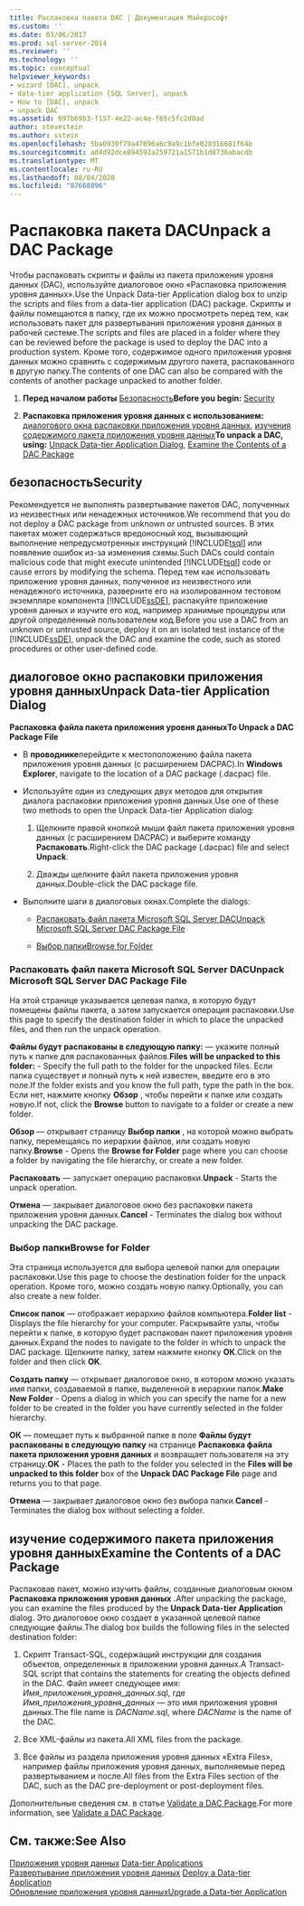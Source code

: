 ```yaml
---
title: Распаковка пакета DAC | Документация Майкрософт
ms.custom: ''
ms.date: 03/06/2017
ms.prod: sql-server-2014
ms.reviewer: ''
ms.technology: ''
ms.topic: conceptual
helpviewer_keywords:
- wizard [DAC], unpack
- data-tier application [SQL Server], unpack
- How to [DAC], unpack
- unpack DAC
ms.assetid: 697b69b3-f157-4e22-ac4e-f65c5fc2d0ad
author: stevestein
ms.author: sstein
ms.openlocfilehash: 5ba0930f79a47696a6c9a9c1bfe028316601f64b
ms.sourcegitcommit: ad4d92dce894592a259721a1571b1d8736abacdb
ms.translationtype: MT
ms.contentlocale: ru-RU
ms.lasthandoff: 08/04/2020
ms.locfileid: "87668896"
---
```

# <a name="unpack-a-dac-package"></a><span data-ttu-id="3584a-102">Распаковка пакета DAC</span><span class="sxs-lookup"><span data-stu-id="3584a-102">Unpack a DAC Package</span></span>
  <span data-ttu-id="3584a-103">Чтобы распаковать скрипты и файлы из пакета приложения уровня данных (DAC), используйте диалоговое окно «Распаковка приложения уровня данных».</span><span class="sxs-lookup"><span data-stu-id="3584a-103">Use the Unpack Data-tier Application dialog box to unzip the scripts and files from a data-tier application (DAC) package.</span></span> <span data-ttu-id="3584a-104">Скрипты и файлы помещаются в папку, где их можно просмотреть перед тем, как использовать пакет для развертывания приложения уровня данных в рабочей системе.</span><span class="sxs-lookup"><span data-stu-id="3584a-104">The scripts and files are placed in a folder where they can be reviewed before the package is used to deploy the DAC into a production system.</span></span> <span data-ttu-id="3584a-105">Кроме того, содержимое одного приложения уровня данных можно сравнить с содержимым другого пакета, распакованного в другую папку.</span><span class="sxs-lookup"><span data-stu-id="3584a-105">The contents of one DAC can also be compared with the contents of another package unpacked to another folder.</span></span>  
  
1.  <span data-ttu-id="3584a-106">**Перед началом работы**  [Безопасность](#Security)</span><span class="sxs-lookup"><span data-stu-id="3584a-106">**Before you begin:**  [Security](#Security)</span></span>  
  
2.  <span data-ttu-id="3584a-107">**Распаковка приложения уровня данных с использованием:**  [диалогового окна распаковки приложения уровня данных](#UnpackDACDial), [изучения содержимого пакета приложения уровня данных](#ExamDACPack)</span><span class="sxs-lookup"><span data-stu-id="3584a-107">**To unpack a DAC, using:**  [Unpack Data-tier Application Dialog](#UnpackDACDial), [Examine the Contents of a DAC Package](#ExamDACPack)</span></span>  
  
##  <a name="security"></a><a name="Security"></a> <span data-ttu-id="3584a-108">безопасность</span><span class="sxs-lookup"><span data-stu-id="3584a-108">Security</span></span>  
 <span data-ttu-id="3584a-109">Рекомендуется не выполнять развертывание пакетов DAC, полученных из неизвестных или ненадежных источников.</span><span class="sxs-lookup"><span data-stu-id="3584a-109">We recommend that you do not deploy a DAC package from unknown or untrusted sources.</span></span> <span data-ttu-id="3584a-110">В этих пакетах может содержаться вредоносный код, вызывающий выполнение непредусмотренных инструкций [!INCLUDE[tsql](../../includes/tsql-md.md)] или появление ошибок из-за изменения схемы.</span><span class="sxs-lookup"><span data-stu-id="3584a-110">Such DACs could contain malicious code that might execute unintended [!INCLUDE[tsql](../../includes/tsql-md.md)] code or cause errors by modifying the schema.</span></span> <span data-ttu-id="3584a-111">Перед тем как использовать приложение уровня данных, полученное из неизвестного или ненадежного источника, разверните его на изолированном тестовом экземпляре компонента [!INCLUDE[ssDE](../../includes/ssde-md.md)], распакуйте приложение уровня данных и изучите его код, например хранимые процедуры или другой определенный пользователем код.</span><span class="sxs-lookup"><span data-stu-id="3584a-111">Before you use a DAC from an unknown or untrusted source, deploy it on an isolated test instance of the [!INCLUDE[ssDE](../../includes/ssde-md.md)], unpack the DAC and examine the code, such as stored procedures or other user-defined code.</span></span>  
  
##  <a name="unpack-data-tier-application-dialog"></a><a name="UnpackDACDial"></a> <span data-ttu-id="3584a-112">диалоговое окно распаковки приложения уровня данных</span><span class="sxs-lookup"><span data-stu-id="3584a-112">Unpack Data-tier Application Dialog</span></span>  
 <span data-ttu-id="3584a-113">**Распаковка файла пакета приложения уровня данных**</span><span class="sxs-lookup"><span data-stu-id="3584a-113">**To Unpack a DAC Package File**</span></span>  
  
-   <span data-ttu-id="3584a-114">В **проводнике**перейдите к местоположению файла пакета приложения уровня данных (с расширением DACPAC).</span><span class="sxs-lookup"><span data-stu-id="3584a-114">In **Windows Explorer**, navigate to the location of a DAC package (.dacpac) file.</span></span>  
  
-   <span data-ttu-id="3584a-115">Используйте один из следующих двух методов для открытия диалога распаковки приложения уровня данных.</span><span class="sxs-lookup"><span data-stu-id="3584a-115">Use one of these two methods to open the Unpack Data-tier Application dialog:</span></span>  
  
    1.  <span data-ttu-id="3584a-116">Щелкните правой кнопкой мыши файл пакета приложения уровня данных (с расширением DACPAC) и выберите команду **Распаковать**.</span><span class="sxs-lookup"><span data-stu-id="3584a-116">Right-click the DAC package (.dacpac) file and select **Unpack**.</span></span>  
  
    2.  <span data-ttu-id="3584a-117">Дважды щелкните файл пакета приложения уровня данных.</span><span class="sxs-lookup"><span data-stu-id="3584a-117">Double-click the DAC package file.</span></span>  
  
-   <span data-ttu-id="3584a-118">Выполните шаги в диалоговых окнах.</span><span class="sxs-lookup"><span data-stu-id="3584a-118">Complete the dialogs:</span></span>  
  
    -   [<span data-ttu-id="3584a-119">Распаковать файл пакета Microsoft SQL Server DAC</span><span class="sxs-lookup"><span data-stu-id="3584a-119">Unpack Microsoft SQL Server DAC Package File</span></span>](#Unpack)  
  
    -   [<span data-ttu-id="3584a-120">Выбор папки</span><span class="sxs-lookup"><span data-stu-id="3584a-120">Browse for Folder</span></span>](#Browse)  
  
###  <a name="unpack-microsoft-sql-server-dac-package-file"></a><a name="Unpack"></a> <span data-ttu-id="3584a-121">Распаковать файл пакета Microsoft SQL Server DAC</span><span class="sxs-lookup"><span data-stu-id="3584a-121">Unpack Microsoft SQL Server DAC Package File</span></span>  
 <span data-ttu-id="3584a-122">На этой странице указывается целевая папка, в которую будут помещены файлы пакета, а затем запускается операция распаковки.</span><span class="sxs-lookup"><span data-stu-id="3584a-122">Use this page to specify the destination folder in which to place the unpacked files, and then run the unpack operation.</span></span>  
  
 <span data-ttu-id="3584a-123">**Файлы будут распакованы в следующую папку:** — укажите полный путь к папке для распакованных файлов.</span><span class="sxs-lookup"><span data-stu-id="3584a-123">**Files will be unpacked to this folder:** - Specify the full path to the folder for the unpacked files.</span></span> <span data-ttu-id="3584a-124">Если папка существует и полный путь к ней известен, введите его в это поле.</span><span class="sxs-lookup"><span data-stu-id="3584a-124">If the folder exists and you know the full path, type the path in the box.</span></span> <span data-ttu-id="3584a-125">Если нет, нажмите кнопку **Обзор** , чтобы перейти к папке или создать новую.</span><span class="sxs-lookup"><span data-stu-id="3584a-125">If not, click the **Browse** button to navigate to a folder or create a new folder.</span></span>  
  
 <span data-ttu-id="3584a-126">**Обзор** — открывает страницу **Выбор папки** , на которой можно выбрать папку, перемещаясь по иерархии файлов, или создать новую папку.</span><span class="sxs-lookup"><span data-stu-id="3584a-126">**Browse** - Opens the **Browse for Folder** page where you can choose a folder by navigating the file hierarchy, or create a new folder.</span></span>  
  
 <span data-ttu-id="3584a-127">**Распаковать** — запускает операцию распаковки.</span><span class="sxs-lookup"><span data-stu-id="3584a-127">**Unpack** - Starts the unpack operation.</span></span>  
  
 <span data-ttu-id="3584a-128">**Отмена** — закрывает диалоговое окно без распаковки пакета приложения уровня данных.</span><span class="sxs-lookup"><span data-stu-id="3584a-128">**Cancel** - Terminates the dialog box without unpacking the DAC package.</span></span>  
  
###  <a name="browse-for-folder"></a><a name="Browse"></a> <span data-ttu-id="3584a-129">Выбор папки</span><span class="sxs-lookup"><span data-stu-id="3584a-129">Browse for Folder</span></span>  
 <span data-ttu-id="3584a-130">Эта страница используется для выбора целевой папки для операции распаковки.</span><span class="sxs-lookup"><span data-stu-id="3584a-130">Use this page to choose the destination folder for the unpack operation.</span></span> <span data-ttu-id="3584a-131">Кроме того, можно создать новую папку.</span><span class="sxs-lookup"><span data-stu-id="3584a-131">Optionally, you can also create a new folder.</span></span>  
  
 <span data-ttu-id="3584a-132">**Список папок** — отображает иерархию файлов компьютера.</span><span class="sxs-lookup"><span data-stu-id="3584a-132">**Folder list** - Displays the file hierarchy for your computer.</span></span> <span data-ttu-id="3584a-133">Раскрывайте узлы, чтобы перейти к папке, в которую будет распакован пакет приложения уровня данных.</span><span class="sxs-lookup"><span data-stu-id="3584a-133">Expand the nodes to navigate to the folder in which to unpack the DAC package.</span></span> <span data-ttu-id="3584a-134">Щелкните папку, затем нажмите кнопку **ОК**.</span><span class="sxs-lookup"><span data-stu-id="3584a-134">Click on the folder and then click **OK**.</span></span>  
  
 <span data-ttu-id="3584a-135">**Создать папку** — открывает диалоговое окно, в котором можно указать имя папки, создаваемой в папке, выделенной в иерархии папок.</span><span class="sxs-lookup"><span data-stu-id="3584a-135">**Make New Folder** - Opens a dialog in which you can specify the name for a new folder to be created in the folder you have currently selected in the folder hierarchy.</span></span>  
  
 <span data-ttu-id="3584a-136">**ОК** — помещает путь к выбранной папке в поле **Файлы будут распакованы в следующую папку** на странице **Распаковка файла пакета приложения уровня данных** и возвращает пользователя на эту страницу.</span><span class="sxs-lookup"><span data-stu-id="3584a-136">**OK** - Places the path to the folder you selected in the **Files will be unpacked to this folder** box of the **Unpack DAC Package File** page and returns you to that page.</span></span>  
  
 <span data-ttu-id="3584a-137">**Отмена** — закрывает диалоговое окно без выбора папки.</span><span class="sxs-lookup"><span data-stu-id="3584a-137">**Cancel** - Terminates the dialog box without selecting a folder.</span></span>  
  
##  <a name="examine-the-contents-of-a-dac-package"></a><a name="ExamDACPack"></a> <span data-ttu-id="3584a-138">изучение содержимого пакета приложения уровня данных</span><span class="sxs-lookup"><span data-stu-id="3584a-138">Examine the Contents of a DAC Package</span></span>  
 <span data-ttu-id="3584a-139">Распаковав пакет, можно изучить файлы, созданные диалоговым окном **Распаковка приложения уровня данных** .</span><span class="sxs-lookup"><span data-stu-id="3584a-139">After unpacking the package, you can examine the files produced by the **Unpack Data-tier Application** dialog.</span></span> <span data-ttu-id="3584a-140">Это диалоговое окно создает в указанной целевой папке следующие файлы.</span><span class="sxs-lookup"><span data-stu-id="3584a-140">The dialog box builds the following files in the selected destination folder:</span></span>  
  
1.  <span data-ttu-id="3584a-141">Скрипт Transact-SQL, содержащий инструкции для создания объектов, определенных в приложении уровня данных.</span><span class="sxs-lookup"><span data-stu-id="3584a-141">A Transact-SQL script that contains the statements for creating the objects defined in the DAC.</span></span> <span data-ttu-id="3584a-142">Файл имеет следующее имя: *Имя_приложения_уровня_данных*.sql, где *Имя_приложения_уровня_данных* — это имя приложения уровня данных.</span><span class="sxs-lookup"><span data-stu-id="3584a-142">The file name is *DACName*.sql, where *DACName* is the name of the DAC.</span></span>  
  
2.  <span data-ttu-id="3584a-143">Все XML-файлы из пакета.</span><span class="sxs-lookup"><span data-stu-id="3584a-143">All XML files from the package.</span></span>  
  
3.  <span data-ttu-id="3584a-144">Все файлы из раздела приложения уровня данных «Extra Files», например файлы приложения уровня данных, выполняемые перед развертыванием и после.</span><span class="sxs-lookup"><span data-stu-id="3584a-144">All files from the Extra Files section of the DAC, such as the DAC pre-deployment or post-deployment files.</span></span>  
  
 <span data-ttu-id="3584a-145">Дополнительные сведения см. в статье [Validate a DAC Package](validate-a-dac-package.md).</span><span class="sxs-lookup"><span data-stu-id="3584a-145">For more information, see [Validate a DAC Package](validate-a-dac-package.md).</span></span>  
  
## <a name="see-also"></a><span data-ttu-id="3584a-146">См. также:</span><span class="sxs-lookup"><span data-stu-id="3584a-146">See Also</span></span>  
 <span data-ttu-id="3584a-147">[Приложения уровня данных](data-tier-applications.md) </span><span class="sxs-lookup"><span data-stu-id="3584a-147">[Data-tier Applications](data-tier-applications.md) </span></span>  
 <span data-ttu-id="3584a-148">[Развертывание приложения уровня данных](deploy-a-data-tier-application.md) </span><span class="sxs-lookup"><span data-stu-id="3584a-148">[Deploy a Data-tier Application](deploy-a-data-tier-application.md) </span></span>  
 [<span data-ttu-id="3584a-149">Обновление приложения уровня данных</span><span class="sxs-lookup"><span data-stu-id="3584a-149">Upgrade a Data-tier Application</span></span>](upgrade-a-data-tier-application.md)  
  
  
